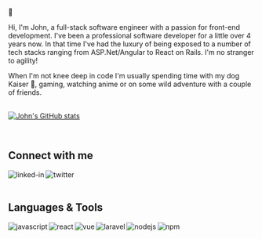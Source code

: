 👋

Hi, I'm John, a full-stack software engineer with a passion for front-end development. I've been a professional software developer for a little over 4 years now. In that time I've had the luxury of being exposed to a number of tech stacks ranging from ASP.Net/Angular to React on Rails. I'm no stranger to agility!

When I'm not knee deep in code I'm usually spending time with my dog Kaiser 🐶, gaming, watching anime or on some wild adventure with a couple of friends.
<br>
<br>

[![John's GitHub stats](https://github-readme-stats.vercel.app/api?username=jsofteng&theme=nord&show_icons=true&count_private=true)](https://github.com/anuraghazra/github-readme-stats)

<br>

## Connect with me
[<img align="left" alt="linked-in" src="https://img.shields.io/badge/linkedin-%230077B5.svg?&style=for-the-badge&logo=linkedin&logoColor=white" />](https://www.linkedin.com/in/jsofteng)

[<img align="left" alt="twitter" src="https://img.shields.io/badge/twitter-%231DA1F2.svg?&style=for-the-badge&logo=twitter&logoColor=white" />](https://twitter.com/jsofteng)

<br>
<br>

## Languages & Tools
<img align="left" alt="javascript" src="https://img.shields.io/badge/javascript-222222.svg?&style=for-the-badge&logo=javascript&logoColor=%23F7DF1E" />
<img align="left" alt="react" src="https://img.shields.io/badge/react%20-%2320232a.svg?&style=for-the-badge&logo=react&logoColor=%2361DAFB" />
<img align="left" alt="vue" src="https://img.shields.io/badge/Vue-35495E?style=for-the-badge&logo=vuedotjs&logoColor=4FC08D" />
<img align="left" alt="laravel" src="https://img.shields.io/badge/laravel-FF2D20.svg?&style=for-the-badge&logo=Laravel&logoColor=white" />
<img align="left" alt="nodejs" src="https://img.shields.io/badge/node.js%20-%2343853D.svg?&style=for-the-badge&logo=node.js&logoColor=white" />
<img align="left" alt="npm" src="https://img.shields.io/badge/npm-CB3837.svg?&style=for-the-badge&logo=npm" />

<br>
<br>
